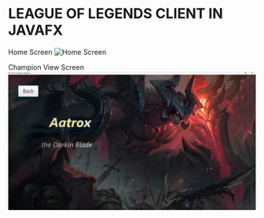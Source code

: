 # LEAGUE OF LEGENDS CLIENT IN JAVAFX

Home Screen
![Home Screen](images/main.png)

Champion View Screen
![Champion View Screen](images/champion.png)

